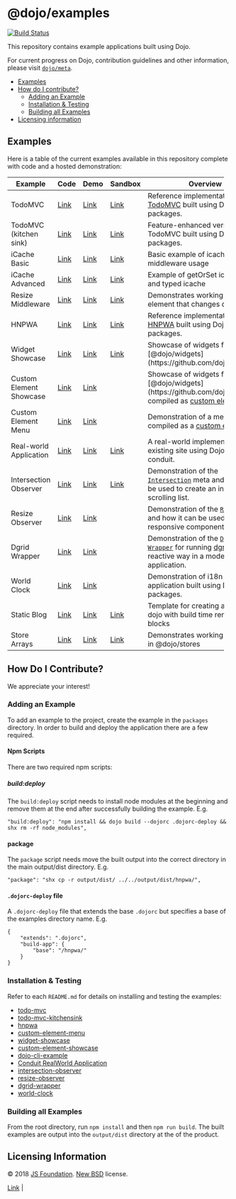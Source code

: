 <span class="citation" data-cites="dojo/examples">@dojo/examples</span>
=======================================================================

[![Build Status](https://travis-ci.org/dojo/examples.svg?branch=master)](https://travis-ci.org/dojo/examples)

This repository contains example applications built using Dojo.

For current progress on Dojo, contribution guidelines and other information, please visit [`dojo/meta`](https://github.com/dojo/meta).

-   [Examples](#examples)
-   [How do I contribute?](#how-do-i-contribute)
    -   [Adding an Example](#adding-an-example)
    -   [Installation & Testing](#installation--testing)
    -   [Building all Examples](#building-all-examples)
-   [Licensing information](#licensing-information)

Examples
--------

Here is a table of the current examples available in this repository complete with code and a hosted demonstration:

<table style="width:97%;"><colgroup><col style="width: 5%" /><col style="width: 10%" /><col style="width: 13%" /><col style="width: 23%" /><col style="width: 46%" /></colgroup><thead><tr class="header"><th>Example</th><th>Code</th><th>Demo</th><th>Sandbox</th><th>Overview</th></tr></thead><tbody><tr class="odd"><td>TodoMVC</td><td><a href="./packages/todo-mvc">Link</a></td><td><a href="https://examples.dojo.io/todo-mvc">Link</a></td><td><a href="https://codesandbox.io/s/github/dojo/examples/tree/master/packages/todo-mvc">Link</a></td><td>Reference implementation of <a href="http://todomvc.com/">TodoMVC</a> built using Dojo packages.</td></tr><tr class="even"><td>TodoMVC (kitchen sink)</td><td><a href="./packages/todo-mvc-kitchensink">Link</a></td><td><a href="https://examples.dojo.io/todo-mvc-kitchensink">Link</a></td><td><a href="https://codesandbox.io/s/github/dojo/examples/tree/master/packages/todo-mvc-kitchensink">Link</a></td><td>Feature-enhanced version of TodoMVC built using Dojo packages.</td></tr><tr class="odd"><td>iCache Basic</td><td><a href="./packages/icache-basic">Link</a></td><td><a href="https://examples.dojo.io/icache-basic">Link</a></td><td><a href="https://codesandbox.io/s/github/dojo/examples/tree/master/packages/icache-basic">Link</a></td><td>Basic example of icache middleware usage</td></tr><tr class="even"><td>iCache Advanced</td><td><a href="./packages/icache-advanced">Link</a></td><td><a href="https://examples.dojo.io/icache-advanced">Link</a></td><td><a href="https://codesandbox.io/s/github/dojo/examples/tree/master/packages/icache-advanced">Link</a></td><td>Example of getOrSet icache API and typed icache</td></tr><tr class="odd"><td>Resize Middleware</td><td><a href="./packages/resize-middleware">Link</a></td><td><a href="https://examples.dojo.io/resize-middleware">Link</a></td><td><a href="https://codesandbox.io/s/github/dojo/examples/tree/master/packages/resize-middleware">Link</a></td><td>Demonstrates working with an element that changes dimensions</td></tr><tr class="even"><td>HNPWA</td><td><a href="./packages/hnpwa">Link</a></td><td><a href="https://examples.dojo.io/hnpwa">Link</a></td><td><a href="https://codesandbox.io/s/github/dojo/examples/tree/master/packages/hnpwa">Link</a></td><td>Reference implementation of <a href="https://hnpwa.com/">HNPWA</a> built using Dojo packages.</td></tr><tr class="odd"><td>Widget Showcase</td><td><a href="./packages/widget-showcase">Link</a></td><td><a href="https://examples.dojo.io/widget-showcase">Link</a></td><td><a href="https://codesandbox.io/s/github/dojo/examples/tree/master/packages/widget-showcase">Link</a></td><td>Showcase of widgets from <span class="citation" data-cites="dojo/widgets">[@dojo/widgets]</span>(https://github.com/dojo/widgets).</td></tr><tr class="even"><td>Custom Element Showcase</td><td><a href="./packages/custom-element-showcase">Link</a></td><td><a href="https://examples.dojo.io/custom-element-showcase">Link</a></td><td></td><td>Showcase of widgets from <span class="citation" data-cites="dojo/widgets">[@dojo/widgets]</span>(https://github.com/dojo/widgets) compiled as <a href="https://developer.mozilla.org/en-US/docs/Web/Web_Components/Using_custom_elements">custom elements</a>.</td></tr><tr class="odd"><td>Custom Element Menu</td><td><a href="./packages/custom-element-menu">Link</a></td><td><a href="https://examples.dojo.io/custom-element-menu">Link</a></td><td></td><td>Demonstration of a menu widget compiled as a <a href="https://developer.mozilla.org/en-US/docs/Web/Web_Components/Using_custom_elements">custom element</a>.</td></tr><tr class="even"><td>Real-world Application</td><td><a href="./packages/realworld">Link</a></td><td><a href="https://examples.dojo.io/realworld">Link</a></td><td><a href="https://codesandbox.io/s/github/dojo/examples/tree/master/packages/realworld">Link</a></td><td>A real-world implementation of an existing site using Dojo packages: conduit.</td></tr><tr class="odd"><td>Intersection Observer</td><td><a href="./packages/intersection-observer">Link</a></td><td><a href="https://examples.dojo.io/intersection-observer/">Link</a></td><td><a href="https://codesandbox.io/s/github/dojo/examples/tree/master/packages/intersection-observer">Link</a></td><td>Demonstration of the <a href="https://github.com/dojo/widget-core#intersection"><code>Intersection</code></a> meta and how it can be used to create an infinite scrolling list.</td></tr><tr class="even"><td>Resize Observer</td><td><a href="./packages/resize-observer">Link</a></td><td><a href="https://examples.dojo.io/resize-observer/">Link</a></td><td></td><td>Demonstration of the <a href="https://github.com/dojo/widget-core#resize"><code>Resize</code></a> meta and how it can be used to create responsive components.</td></tr><tr class="odd"><td>Dgrid Wrapper</td><td><a href="./packages/dgrid-wrapper">Link</a></td><td><a href="https://examples.dojo.io/dgrid-wrapper">Link</a></td><td></td><td>Demonstration of the <a href="https://github.com/dojo/interop/tree/master/packages/src/dgrid"><code>Dgrid Wrapper</code></a> for running <a href="http://dgrid.io">dgrid</a> in a reactive way in a modern Dojo application.</td></tr><tr class="even"><td>World Clock</td><td><a href="./packages/world-clock">Link</a></td><td><a href="https://examples.dojo.io/world-clock">Link</a></td><td></td><td>Demonstration of i18n in an application built using Dojo packages.</td></tr><tr class="odd"><td>Static Blog</td><td><a href="./packages/static-blog">Link</a></td><td><a href="https://examples.dojo.io/static-blog">Link</a></td><td><a href="https://codesandbox.io/s/github/dojo/examples/tree/master/packages/static-blog">Link</a></td><td>Template for creating a blog using dojo with build time rendering and blocks</td></tr><tr class="even"><td>Store Arrays</td><td><a href="./packages/store-arrays">Link</a></td><td><a href="https://examples.dojo.io/store-arrays">Link</a></td><td><a href="https://codesandbox.io/s/github/dojo/examples/tree/master/packages/store-arrays">Link</a></td><td>Demonstrates working with arrays in <span class="citation" data-cites="dojo/stores">@dojo/stores</span></td></tr></tbody></table>

How Do I Contribute?
--------------------

We appreciate your interest!

### Adding an Example

To add an example to the project, create the example in the `packages` directory. In order to build and deploy the application there are a few required.

#### Npm Scripts

There are two required npm scripts:

##### build:deploy

The `build:deploy` script needs to install node modules at the beginning and remove them at the end after successfully building the example. E.g.

    "build:deploy": "npm install && dojo build --dojorc .dojorc-deploy && shx rm -rf node_modules",

#### package

The `package` script needs move the built output into the correct directory in the main output/dist directory. E.g.

    "package": "shx cp -r output/dist/ ../../output/dist/hnpwa/",

#### `.dojorc-deploy` file

A `.dojorc-deploy` file that extends the base `.dojorc` but specifies a base of the examples directory name. E.g.

    {
        "extends": ".dojorc",
        "build-app": {
            "base": "/hnpwa/"
        }
    }

### Installation & Testing

Refer to each `README.md` for details on installing and testing the examples:

-   [todo-mvc](./pacakges/todo-mvc/README.md)
-   [todo-mvc-kitchensink](./pacakges/todo-mvc-kitchensink/README.md)
-   [hnpwa](./pacakges/hnpwa/README.md)
-   [custom-element-menu](./pacakges/custom-element-menu/README.md)
-   [widget-showcase](./pacakges/widget-showcase/README.md)
-   [custom-element-showcase](./pacakges/custom-element-showcase/README.md)
-   [dojo-cli-example](./pacakges/dojo-cli-example/README.md)
-   [Conduit RealWorld Application](./pacakges/realworld/README.md)
-   [intersection-observer](./pacakges/intersection-observer/README.md)
-   [resize-observer](./pacakges/resize-observer/README.md)
-   [dgrid-wrapper](./pacakges/dgrid-wrapper/README.md)
-   [world-clock](./pacakges/world-clock/README.md)

### Building all Examples

From the root directory, run `npm install` and then `npm run build`. The built examples are output into the `output/dist` directory at the of the product.

Licensing Information
---------------------

© 2018 [JS Foundation](https://js.foundation/). [New BSD](http://opensource.org/licenses/BSD-3-Clause) license.

[Link](https://codesandbox.io/s/github/dojo/examples/tree/master/packages/todo-mvc) |
